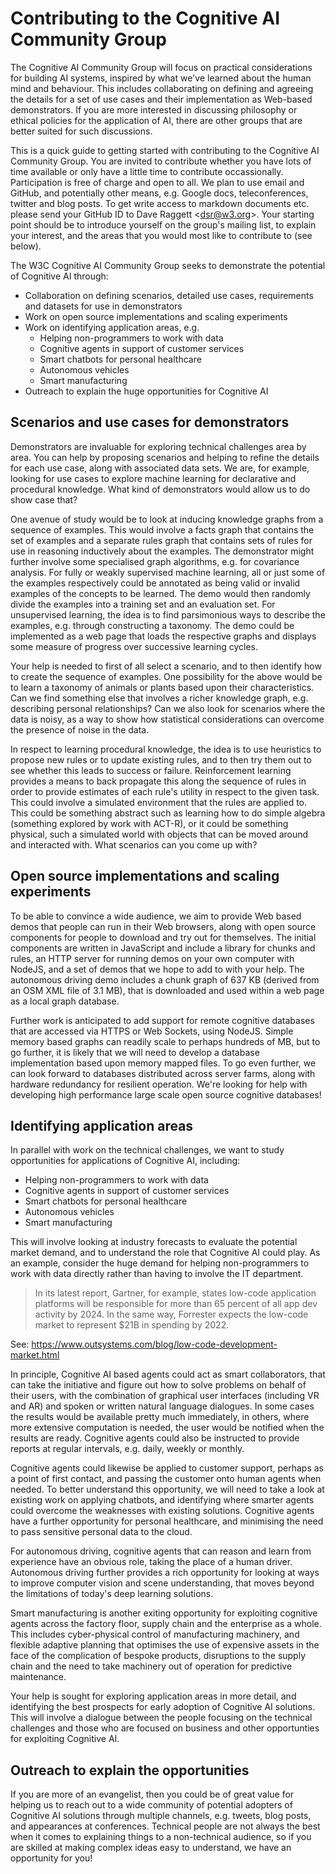 # Contributing to the Cognitive AI Community Group

The Cognitive AI Community Group will focus on practical considerations for building AI systems, inspired by what we've learned about the human mind and behaviour. This includes collaborating on defining and agreeing the details for a set of use cases and their implementation as Web-based demonstrators. If you are more interested in discussing philosophy or ethical policies for the application of AI, there are other groups that are better suited for such discussions.

This is a quick guide to getting started with contributing to the Cognitive AI Community Group. You are invited to contribute whether you have lots of time available or only have a little time to contribute occassionally. Participation is free of charge and open to all. We plan to use email and GitHub, and potentially other means, e.g. Google docs, teleconferences, twitter and blog posts. To get write access to markdown documents etc. please send your GitHub ID to Dave Raggett &lt;dsr@w3.org&gt;. Your starting point should be to introduce yourself on the group's mailing list, to explain your interest, and the areas that you would most like to contribute to (see below).

The W3C Cognitive AI Community Group seeks to demonstrate the potential of Cognitive AI through:

* Collaboration on defining scenarios, detailed use cases, requirements and datasets for use in demonstrators
* Work on open source implementations and scaling experiments
* Work on identifying application areas, e.g.
  * Helping non-programmers to work with data
  * Cognitive agents in support of customer services
  * Smart chatbots for personal healthcare
  * Autonomous vehicles
  * Smart manufacturing
* Outreach to explain the huge opportunities for Cognitive AI

## Scenarios and use cases for demonstrators

Demonstrators are invaluable for exploring technical challenges area by area. You can help by proposing scenarios and helping to refine the details for each use case, along with associated data sets. We are, for example, looking for use cases to explore machine learning for declarative and procedural knowledge. What kind of demonstrators would allow us to do show case that?

One avenue of study would be to look at inducing knowledge graphs from a sequence of examples. This would involve a facts graph that contains the set of examples and a separate rules graph that contains sets of rules for use in reasoning inductively about the examples. The demonstrator might further involve some specialised graph algorithms, e.g. for covariance analysis. For fully or weakly supervised machine learning, all or just some of the examples respectively could be annotated as being valid or invalid examples of the concepts to be learned. The demo would then randomly divide the examples into a training set and an evaluation set. For unsupervised learning, the idea is to find parsimonious ways to describe the examples, e.g. through constructing a taxonomy. The demo could be implemented as a web page that loads the respective graphs and displays some measure of progress over successive learning cycles.

Your help is needed to first of all select a scenario, and to then identify how to create the sequence of examples.  One possibility for the above would be to learn a taxonomy of animals or plants based upon their characteristics. Can we find something else that involves a richer knowledge graph, e.g. describing personal relationships? Can we also look for scenarios where the data is noisy, as a way to show how statistical considerations can overcome the presence of noise in the data.

In respect to learning procedural knowledge, the idea is to use heuristics to propose new rules or to update existing rules, and to then try them out to see whether this leads to success or failure.  Reinforcement learning provides a means to back propagate this along the sequence of rules in order to provide estimates of each rule's utility in respect to the given task. This could involve a simulated environment that the rules are applied to. This could be something abstract such as learning how to do simple algebra (something explored by work with ACT-R), or it could be something physical, such a simulated world with objects that can be moved around and interacted with.  What scenarios can you come up with?

## Open source implementations and scaling experiments

To be able to convince a wide audience, we aim to provide Web based demos that people can run in their Web browsers, along with open source components for people to download and try out for themselves. The initial components are written in JavaScript and include a library for chunks and rules, an HTTP server for running demos on your own computer with NodeJS, and a set of demos that we hope to add to with your help. The autonomous driving demo includes a chunk graph of 637 KB (derived from an OSM XML file of 3.1 MB), that is downloaded and used within a web page as a local graph database.

Further work is anticipated to add support for remote cognitive databases that are accessed via HTTPS or Web Sockets, using NodeJS. Simple memory based graphs can readily scale to perhaps hundreds of MB, but to go further, it is likely that we will need to develop a database implementation based upon memory mapped files. To go even further, we can look forward to databases distributed across server farms, along with hardware redundancy for resilient operation. We're looking for help with developing high performance large scale open source cognitive databases!

## Identifying application areas

In parallel with work on the technical challenges, we want to study opportunities for applications of Cognitive AI, including:

 * Helping non-programmers to work with data
 * Cognitive agents in support of customer services
 * Smart chatbots for personal healthcare
 * Autonomous vehicles
 * Smart manufacturing
 
This will involve looking at industry forecasts to evaluate the potential market demand, and to understand the role that Cognitive AI could play. As an example, consider the huge demand for helping non-programmers to work with data directly rather than having to involve the IT department.
 
> In its latest report, Gartner, for example, states low-code application platforms will be responsible for more than 65 percent of all app dev activity by 2024. In the same way, Forrester expects the low-code market to represent $21B in spending by 2022. 

See: https://www.outsystems.com/blog/low-code-development-market.html

In principle, Cognitive AI based agents could act as smart collaborators, that can take the initiative and figure out how to solve problems on behalf of their users, with the combination of graphical user interfaces (including VR and AR) and spoken or written natural language dialogues. In some cases the results would be available pretty much immediately, in others, where more extensive computation is needed, the user would be notified when the results are ready.  Cognitive agents could also be instructed to provide reports at regular intervals, e.g. daily, weekly or monthly.

Cognitive agents could likewise be applied to customer support, perhaps as a point of first contact, and passing the customer onto human agents when needed.  To better understand this opportunity, we will need to take a look at existing work on applying chatbots, and identifying where smarter agents could overcome the weaknesses with existing solutions. Cognitive agents have a further opportunity for personal healthcare, and minimising the need to pass sensitive personal data to the cloud.

For autonomous driving, cognitive agents that can reason and learn from experience have an obvious role, taking the place of a human driver. Autonomous driving further provides a rich opportunity for looking at ways to improve computer vision and scene understanding, that moves beyond the limitations of today's deep learning solutions.

Smart manufacturing is another exiting opportunity for exploiting cognitive agents across the factory floor, supply chain and the enterprise as a whole. This includes cyber-physical control of manufacturing machinery, and flexible adaptive planning that optimises the use of expensive assets in the face of the complication of bespoke products, disruptions to the supply chain and the need to take machinery out of operation for predictive maintenance.

Your help is sought for exploring application areas in more detail, and identifying the best prospects for early adoption of Cognitive AI solutions. This will involve a dialogue between the people focusing on the technical challenges and those who are focused on business and other opportunties for exploiting Cognitive AI.

## Outreach to explain the opportunities

If you are more of an evangelist, then you could be of great value for helping us to reach out to a wide community of potential adopters of Cognitive AI solutions through multiple channels, e.g. tweets, blog posts, and appearances at conferences. Technical people are not always the best when it comes to explaining things to a non-technical audience, so if you are skilled at making complex ideas easy to understand, we have an opportunity for you!
